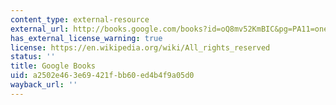```yaml
---
content_type: external-resource
external_url: http://books.google.com/books?id=oQ8mv52KmBIC&pg=PA11=onepage
has_external_license_warning: true
license: https://en.wikipedia.org/wiki/All_rights_reserved
status: ''
title: Google Books
uid: a2502e46-3e69-421f-bb60-ed4b4f9a05d0
wayback_url: ''
---
```

